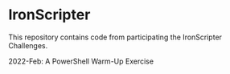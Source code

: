 # IronScripter
This repository contains code from participating the IronScripter Challenges.

2022-Feb: A PowerShell Warm-Up Exercise

